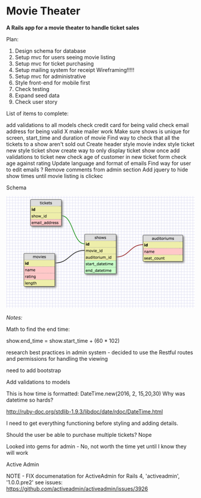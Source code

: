 # Movie Theater

**A Rails app for a movie theater to handle ticket sales**

Plan:

1. Design schema for database
2. Setup mvc for users seeing movie listing
3. Setup mvc for ticket purchasing
4. Setup mailing system for receipt
Wireframing!!!!!
3. Setup mvc for administrative
4. Style front-end for mobile first
5. Check testing
6. Expand seed data
7. Check user story

List of items to complete:

add validations to all models
check credit card for being valid
check email address for being valid
X make mailer work
Make sure shows is unique for screen, start_time and duration of movie
Find way to check that all the tickets to a show aren't sold out
Create header
style movie index
style ticket new
style ticket show
create way to only display ticket show once
add validations to ticket new
check age of customer in new ticket form
check age against rating
Update language and format of emails
Find way for user to edit emails ?
Remove comments from admin section
Add jquery to hide show times until movie listing is clickec






Schema

![schema](schema.png) 


*Notes:*

Math to find the end time:

show.end_time =  show.start_time + (60 * 102)

research best practices in admin system - decided to use the Restful routes and permissions for handling the viewing

need to add bootstrap

Add validations to models

This is how time is formatted:  DateTime.new(2016, 2, 15,20,30) Why was datetime so hards?

http://ruby-doc.org/stdlib-1.9.3/libdoc/date/rdoc/DateTime.html

I need to get everything functioning before styling and adding details. 


Should the user be able to purchase multiple tickets? Nope

Looked into gems for admin  - No, not worth the time yet until I know they will work


Active Admin

NOTE - FIX documenatation for ActiveAdmin for Rails 4,  'activeadmin', '1.0.0.pre2' see issues: https://github.com/activeadmin/activeadmin/issues/3926






